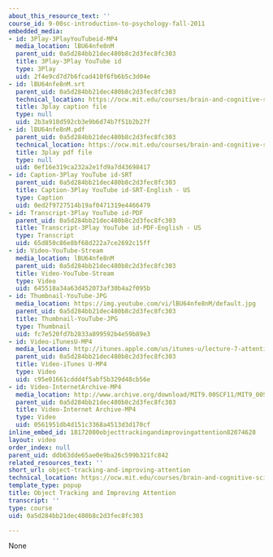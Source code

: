 ```yaml
---
about_this_resource_text: ''
course_id: 9-00sc-introduction-to-psychology-fall-2011
embedded_media:
- id: 3Play-3PlayYouTubeid-MP4
  media_location: lBU64nfe8nM
  parent_uid: 0a5d284bb21dec480b8c2d3fec8fc303
  title: 3Play-3Play YouTube id
  type: 3Play
  uid: 2f4e9cd7d7b6fcad410f6fb6b5c3d04e
- id: lBU64nfe8nM.srt
  parent_uid: 0a5d284bb21dec480b8c2d3fec8fc303
  technical_location: https://ocw.mit.edu/courses/brain-and-cognitive-sciences/9-00sc-introduction-to-psychology-fall-2011/attention/object-tracking-and-improving-attention/lBU64nfe8nM.srt
  title: 3play caption file
  type: null
  uid: 2b3a918d592cb3e9b6d74b7f51b2b27f
- id: lBU64nfe8nM.pdf
  parent_uid: 0a5d284bb21dec480b8c2d3fec8fc303
  technical_location: https://ocw.mit.edu/courses/brain-and-cognitive-sciences/9-00sc-introduction-to-psychology-fall-2011/attention/object-tracking-and-improving-attention/lBU64nfe8nM.pdf
  title: 3play pdf file
  type: null
  uid: 0ef16e319ca232a2e1fd9a7d43698417
- id: Caption-3Play YouTube id-SRT
  parent_uid: 0a5d284bb21dec480b8c2d3fec8fc303
  title: Caption-3Play YouTube id-SRT-English - US
  type: Caption
  uid: 0ed2f9727514b19af0471319e4466479
- id: Transcript-3Play YouTube id-PDF
  parent_uid: 0a5d284bb21dec480b8c2d3fec8fc303
  title: Transcript-3Play YouTube id-PDF-English - US
  type: Transcript
  uid: 65d850c86e8bf68d222a7ce2692c15ff
- id: Video-YouTube-Stream
  media_location: lBU64nfe8nM
  parent_uid: 0a5d284bb21dec480b8c2d3fec8fc303
  title: Video-YouTube-Stream
  type: Video
  uid: 645518a34a63d452073af30b4a2f095b
- id: Thumbnail-YouTube-JPG
  media_location: https://img.youtube.com/vi/lBU64nfe8nM/default.jpg
  parent_uid: 0a5d284bb21dec480b8c2d3fec8fc303
  title: Thumbnail-YouTube-JPG
  type: Thumbnail
  uid: fc7e520fd7b2833a899592b4e59b89e3
- id: Video-iTunesU-MP4
  media_location: http://itunes.apple.com/us/itunes-u/lecture-7-attention/id501335817?i=110362869
  parent_uid: 0a5d284bb21dec480b8c2d3fec8fc303
  title: Video-iTunes U-MP4
  type: Video
  uid: c95e01661cddd4f5abf5b329d48cb56e
- id: Video-InternetArchive-MP4
  media_location: http://www.archive.org/download/MIT9.00SCF11/MIT9_00SCF11_lec07_300k.mp4
  parent_uid: 0a5d284bb21dec480b8c2d3fec8fc303
  title: Video-Internet Archive-MP4
  type: Video
  uid: 0561951db4d151c3368a4513d3d170cf
inline_embed_id: 18172080objecttrackingandimprovingattention82074628
layout: video
order_index: null
parent_uid: ddb63dde65ae0e9ba26c599b321fc842
related_resources_text: ''
short_url: object-tracking-and-improving-attention
technical_location: https://ocw.mit.edu/courses/brain-and-cognitive-sciences/9-00sc-introduction-to-psychology-fall-2011/attention/object-tracking-and-improving-attention
template_type: popup
title: Object Tracking and Improving Attention
transcript: ''
type: course
uid: 0a5d284bb21dec480b8c2d3fec8fc303

---
```

None